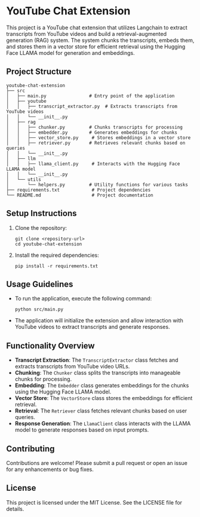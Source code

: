 # YouTube Chat Extension

This project is a YouTube chat extension that utilizes Langchain to extract transcripts from YouTube videos and build a retrieval-augmented generation (RAG) system. The system chunks the transcripts, embeds them, and stores them in a vector store for efficient retrieval using the Hugging Face LLAMA model for generation and embeddings.

## Project Structure

```
youtube-chat-extension
├── src
│   ├── main.py                # Entry point of the application
│   ├── youtube
│   │   ├── transcript_extractor.py  # Extracts transcripts from YouTube videos
│   │   └── __init__.py
│   ├── rag
│   │   ├── chunker.py         # Chunks transcripts for processing
│   │   ├── embedder.py        # Generates embeddings for chunks
│   │   ├── vector_store.py     # Stores embeddings in a vector store
│   │   ├── retriever.py       # Retrieves relevant chunks based on queries
│   │   └── __init__.py
│   ├── llm
│   │   ├── llama_client.py     # Interacts with the Hugging Face LLAMA model
│   │   └── __init__.py
│   └── utils
│       └── helpers.py         # Utility functions for various tasks
├── requirements.txt            # Project dependencies
└── README.md                   # Project documentation
```

## Setup Instructions

1. Clone the repository:
   ```
   git clone <repository-url>
   cd youtube-chat-extension
   ```

2. Install the required dependencies:
   ```
   pip install -r requirements.txt
   ```

## Usage Guidelines

- To run the application, execute the following command:
  ```
  python src/main.py
  ```

- The application will initialize the extension and allow interaction with YouTube videos to extract transcripts and generate responses.

## Functionality Overview

- **Transcript Extraction**: The `TranscriptExtractor` class fetches and extracts transcripts from YouTube video URLs.
- **Chunking**: The `Chunker` class splits the transcripts into manageable chunks for processing.
- **Embedding**: The `Embedder` class generates embeddings for the chunks using the Hugging Face LLAMA model.
- **Vector Store**: The `VectorStore` class stores the embeddings for efficient retrieval.
- **Retrieval**: The `Retriever` class fetches relevant chunks based on user queries.
- **Response Generation**: The `LlamaClient` class interacts with the LLAMA model to generate responses based on input prompts.

## Contributing

Contributions are welcome! Please submit a pull request or open an issue for any enhancements or bug fixes.

## License

This project is licensed under the MIT License. See the LICENSE file for details.
